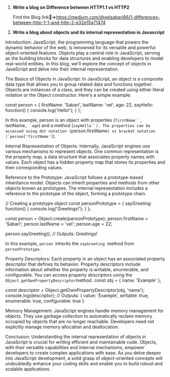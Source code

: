 1. **Write a blog on Difference between HTTP1.1 vs HTTP2**

   Find the Blog link:link:=>https://medium.com/@velsabari66/1-differences-between-http-1-1-and-http-2-e32e15a71474


2. **Write a blog about objects and its internal representation in Javascript**
     
Introduction:
                JavaScript, the programming language that powers the dynamic behavior of the web, is renowned for its versatile and powerful object-oriented features. Objects play a central role in JavaScript, serving as the building blocks for data structures and enabling developers to model real-world entities. In this blog, we'll explore the concept of objects in JavaScript and delve into their internal representation.
    

The Basics of Objects in JavaScript:
                 In JavaScript, an object is a composite data type that allows you to group related data and functions together. Objects are instances of a class, and they can be created using either literal notation or the Object constructor. Here's a simple example:



const person = {
  firstName: 'Sabari',
  lastName: 'vel',
  age: 22,
  sayHello: function() {
    console.log('Hello!');
  }
};

In this example, person is an object with properties (`firstName``, `lastName``, `age``) and a method (`sayHello``). The properties can be accessed using dot notation (`person.firstName``) or bracket notation (`person['firstName']``).

Internal Representation of Objects:
                 Internally, JavaScript engines use various mechanisms to represent objects. One common representation is the property map, a data structure that associates property names with values. Each object has a hidden property map that stores its properties and their corresponding values.

Reference to the Prototype:
                 JavaScript follows a prototype-based inheritance model. Objects can inherit properties and methods from other objects known as prototypes. The internal representation includes a reference to the prototype of the object, forming a prototype chain.

// Creating a prototype object
const personPrototype = {
  sayGreeting: function() {
    console.log('Greetings!');
  }
};


const person = Object.create(personPrototype);
person.firstName = 'Sabari';
person.lastName = 'vel';
person.age = 22;

person.sayGreeting(); // Outputs: Greetings!
 
 In this example, `person `inherits the `sayGreeting `method from `personPrototype`.
  
Property Descriptors:
                Each property in an object has an associated property descriptor that defines its behavior. Property descriptors include information about whether the property is writable, enumerable, and configurable. You can access property descriptors using the `Object.getOwnPropertyDescriptor`method.
                const obj = { name: 'Example' };

const descriptor = Object.getOwnPropertyDescriptor(obj, 'name');
console.log(descriptor);
// Outputs: { value: 'Example', writable: true, enumerable: true, configurable: true }

Memory Management:
                JavaScript engines handle memory management for objects. They use garbage collection to automatically reclaim memory occupied by objects that are no longer reachable. Developers need not explicitly manage memory allocation and deallocation.

Conclusion:
           Understanding the internal representation of objects in JavaScript is crucial for writing efficient and maintainable code. Objects, with their versatile capabilities and internal mechanisms, empower developers to create complex applications with ease. As you delve deeper into JavaScript development, a solid grasp of object-oriented concepts will undoubtedly enhance your coding skills and enable you to build robust and scalable applications.
 

